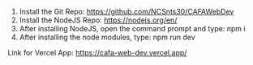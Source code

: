 1. Install the Git Repo: https://github.com/NCSnts30/CAFAWebDev
2. Install the NodeJS Repo: https://nodejs.org/en/
3. After installing NodeJS, open the command prompt and type: npm i
4. After installing the node modules, type: npm run dev

Link for Vercel App: https://cafa-web-dev.vercel.app/